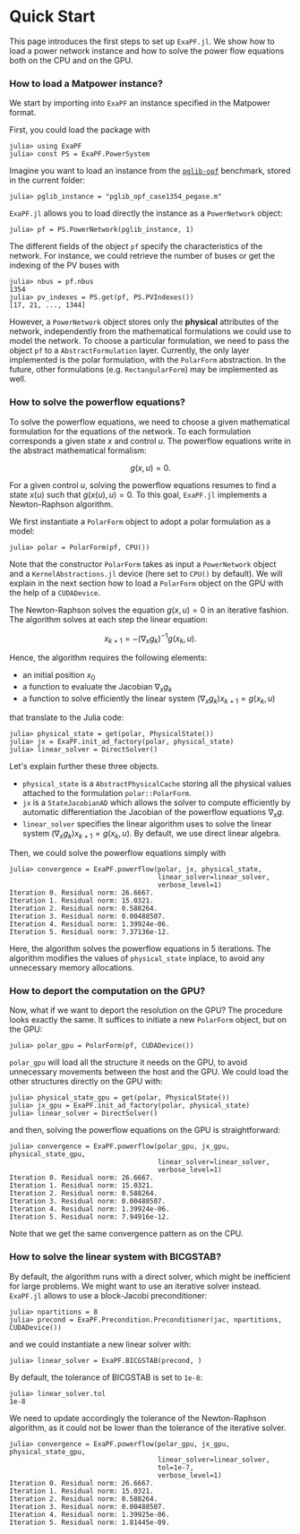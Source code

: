 # Quick Start

This page introduces the first steps to set up `ExaPF.jl`.
We show how to load a power network instance and how to solve
the power flow equations both on the CPU and on the GPU.

### How to load a Matpower instance?
We start by importing into `ExaPF` an instance specified in the Matpower format.

First, you could load the package with
```julia-repl
julia> using ExaPF
julia> const PS = ExaPF.PowerSystem
```

Imagine you want to load an instance from the [`pglib-opf`](https://github.com/power-grid-lib/pglib-opf)
benchmark, stored in the current folder:
```julia-repl
julia> pglib_instance = "pglib_opf_case1354_pegase.m"
```
`ExaPF.jl` allows you to load directly the instance as a `PowerNetwork`
object:
```julia-repl
julia> pf = PS.PowerNetwork(pglib_instance, 1)
```
The different fields of the object `pf` specify the characteristics
of the network. For instance, we could retrieve the number of buses
or get the indexing of the PV buses with
```julia-repl
julia> nbus = pf.nbus
1354
julia> pv_indexes = PS.get(pf, PS.PVIndexes())
[17, 21, ..., 1344]
```

However, a `PowerNetwork` object stores only the **physical** attributes
of the network, independently from the mathematical formulations
we could use to model the network. To choose a particular formulation,
we need to pass the object `pf` to a `AbstractFormulation` layer.
Currently, the only layer implemented is the polar formulation,
with the `PolarForm` abstraction. In the future, other formulations
(e.g. `RectangularForm`) may be implemented as well.


### How to solve the powerflow equations?

To solve the powerflow equations, we need to choose a given mathematical
formulation for the equations of the network. To each formulation
corresponds a given state $x$ and control $u$. The powerflow equations
write in the abstract mathematical formalism:
```math
g(x, u) = 0.
```
For a given control $u$, solving the powerflow equations resumes to find
a state $x(u)$ such that $g(x(u), u) = 0$. To this goal, `ExaPF.jl` implements
a Newton-Raphson algorithm.

We first instantiate a `PolarForm` object to adopt a polar formulation
as a model:
```julia-repl
julia> polar = PolarForm(pf, CPU())

```
Note that the constructor `PolarForm` takes as input a `PowerNetwork` object
and a `KernelAbstractions.jl` device (here set to `CPU()` by default). We
will explain in the next section how to load a `PolarForm` object on
the GPU with the help of a `CUDADevice`.

The Newton-Raphson solves the equation $g(x, u) = 0$ in an iterative fashion.
The algorithm solves at each step the linear equation:
```math
    x_{k+1} = - (\nabla_x g_k)^{-1} g(x_k, u).
```
Hence, the algorithm requires the following elements:

- an initial position $x_0$
- a function to evaluate the Jacobian $\nabla_x g_k$
- a function to solve efficiently the linear system $(\nabla_x g_k) x_{k+1} = g(x_k, u)$

that translate to the Julia code:
```julia-repl
julia> physical_state = get(polar, PhysicalState())
julia> jx = ExaPF.init_ad_factory(polar, physical_state)
julia> linear_solver = DirectSolver()

```
Let's explain further these three objects.

- `physical_state` is a `AbstractPhysicalCache` storing all the physical values
  attached to the formulation `polar::PolarForm`.
- `jx` is a `StateJacobianAD` which allows the solver to compute efficiently
  by automatic differentiation the Jacobian of the powerflow equations $\nabla_x g$.
- `linear_solver` specifies the linear algorithm uses to solve the linear
  system $(\nabla_x g_k) x_{k+1} = g(x_k, u)$. By default, we use direct linear
  algebra.


Then, we could solve the powerflow equations simply with
```julia-repl
julia> convergence = ExaPF.powerflow(polar, jx, physical_state,
                                     linear_solver=linear_solver,
                                     verbose_level=1)
Iteration 0. Residual norm: 26.6667.
Iteration 1. Residual norm: 15.0321.
Iteration 2. Residual norm: 0.588264.
Iteration 3. Residual norm: 0.00488507.
Iteration 4. Residual norm: 1.39924e-06.
Iteration 5. Residual norm: 7.37136e-12.
```
Here, the algorithm solves the powerflow equations in 5 iterations.
The algorithm modifies the values of `physical_state` inplace, to
avoid any unnecessary memory allocations.


### How to deport the computation on the GPU?

Now, what if we want to deport the resolution on the GPU?
The procedure looks exactly the same. It suffices to initiate
a new `PolarForm` object, but on the GPU:
```julia-repl
julia> polar_gpu = PolarForm(pf, CUDADevice())

```
`polar_gpu` will load all the structure it needs on the GPU, to
avoid unnecessary movements between the host and the GPU.
We could load the other structures directly on the GPU with:
```julia-repl
julia> physical_state_gpu = get(polar, PhysicalState())
julia> jx_gpu = ExaPF.init_ad_factory(polar, physical_state)
julia> linear_solver = DirectSolver()

```
and then, solving the powerflow equations on the GPU is
straightforward:
```julia-repl
julia> convergence = ExaPF.powerflow(polar_gpu, jx_gpu, physical_state_gpu,
                                     linear_solver=linear_solver,
                                     verbose_level=1)
Iteration 0. Residual norm: 26.6667.
Iteration 1. Residual norm: 15.0321.
Iteration 2. Residual norm: 0.588264.
Iteration 3. Residual norm: 0.00488507.
Iteration 4. Residual norm: 1.39924e-06.
Iteration 5. Residual norm: 7.94916e-12.
```

Note that we get the same convergence pattern as on the CPU.


### How to solve the linear system with BICGSTAB?

By default, the algorithm runs with a direct solver, which might be
inefficient for large problems. We might want to use an iterative
solver instead. `ExaPF.jl` allows to use a block-Jacobi preconditioner:
```julia-repl
julia> npartitions = 8
julia> precond = ExaPF.Precondition.Preconditioner(jac, npartitions, CUDADevice())
```
and we could instantiate a new linear solver with:
```julia-repl
julia> linear_solver = ExaPF.BICGSTAB(precond, )

```
By default, the tolerance of BICGSTAB is set to `1e-8`:
```julia-repl
julia> linear_solver.tol
1e-8
```

We need to update accordingly the tolerance of the Newton-Raphson algorithm,
as it could not be lower than the tolerance of the iterative solver.
```julia-repl
julia> convergence = ExaPF.powerflow(polar_gpu, jx_gpu, physical_state_gpu,
                                     linear_solver=linear_solver,
                                     tol=1e-7,
                                     verbose_level=1)
Iteration 0. Residual norm: 26.6667.
Iteration 1. Residual norm: 15.0321.
Iteration 2. Residual norm: 0.588264.
Iteration 3. Residual norm: 0.00488507.
Iteration 4. Residual norm: 1.39925e-06.
Iteration 5. Residual norm: 1.81445e-09.

```

